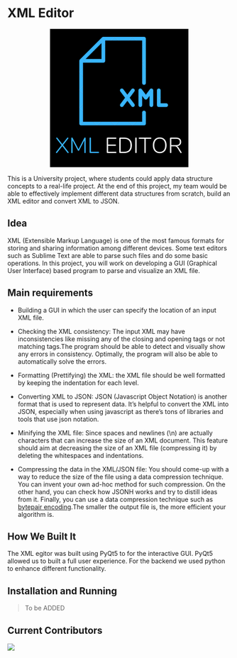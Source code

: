 # XML Editor

<p align="center">
    <img src="https://raw.githubusercontent.com/MoAmrYehia/xml-editor/main/screenshots/logo_README.png">
</p>



This is a University project, where students could apply data structure concepts to a real-life project. At the end of this project, my team would be able to effectively implement different data structures from scratch, build an XML editor and convert XML to JSON. 

## Idea
XML (Extensible Markup Language) is one of the most famous formats for storing and sharing information among different devices. Some text editors such as Sublime Text are able to parse such files and do some basic operations. In this project, you will work on developing a GUI (Graphical User Interface) based program to parse and visualize an XML file.

## Main requirements

* Building a GUI in which the user can specify the location of an input XML file.

* Checking the XML consistency: The input XML may have inconsistencies like missing any of the closing and opening tags or not matching tags.The program should be able to detect and visually show any errors in consistency. Optimally, the program will also be able to automatically solve the errors.

* Formatting (Prettifying) the XML: the XML file should be well formatted by keeping the indentation for each level.

* Converting XML to JSON: JSON (Javascript Object Notation) is another format that is used to represent data. It’s helpful to convert the XML into JSON, especially when using javascript as there’s tons of libraries and tools that use json notation.

* Minifying the XML file: Since spaces and newlines (\n) are actually characters that can increase the size of an XML document. This feature should aim at decreasing the size of an XML file (compressing it) by deleting the whitespaces and indentations.

* Compressing the data in the XML/JSON file: You should come-up with a way to reduce the size of the file using a data compression technique. You can invent your own ad-hoc method for such compression. On the other hand, you can check how JSONH works and try to distill ideas from it. Finally, you can use a data compression technique such as [bytepair encoding](https://en.wikipedia.org/wiki/Byte_pair_encoding).The smaller the output file is, the more efficient your algorithm is.

## How We Built It
The XML egitor was built using PyQt5 to for the interactive GUI. PyQt5 allowed us to built a full user experience. For the backend we used python to enhance different functionality. 


## Installation and Running
>To be ADDED


## Current Contributors
<a href="https://github.com/MoAmrYehia/xml-editor/graphs/contributors">
    
  <img src="https://contributors-img.web.app/image?repo=MoAmrYehia/xml-editor" />
</a>
